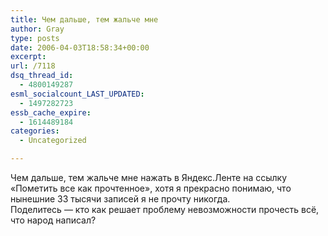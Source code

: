```yaml
---
title: Чем дальше, тем жальче мне
author: Gray
type: posts
date: 2006-04-03T18:58:34+00:00
excerpt:
url: /7118
dsq_thread_id:
  - 4800149287
esml_socialcount_LAST_UPDATED:
  - 1497282723
essb_cache_expire:
  - 1614489184
categories:
  - Uncategorized

---
```








Чем дальше, тем жальче мне нажать в Яндекс.Ленте на ссылку &#171;Пометить все как прочтенное&#187;, хотя я прекрасно понимаю, что нынешние 33 тысячи записей я не прочту никогда.  
Поделитесь &#8212; кто как решает проблему невозможности прочесть всё, что народ написал?